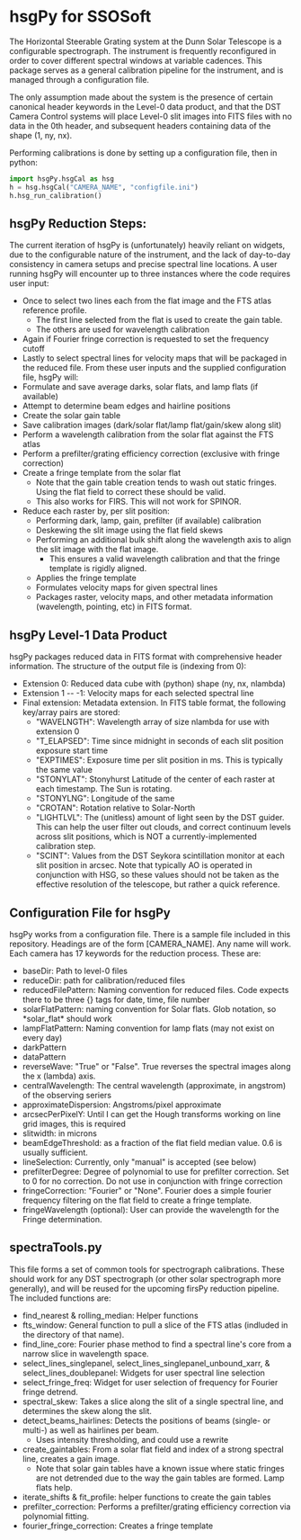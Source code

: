 # hsgPy for SSOSoft
The Horizontal Steerable Grating system at the Dunn Solar Telescope 
is a configurable spectrograph. The instrument is frequently reconfigured
in order to cover different spectral windows at variable cadences.
This package serves as a general calibration pipeline for the instrument, 
and is managed through a configuration file. 

The only assumption made about the system is the presence of certain canonical header
keywords in the Level-0 data product, and that the DST Camera Control systems will place
Level-0 slit images into FITS files with no data in the 0th header, and subsequent headers
containing data of the shape (1, ny, nx).

Performing calibrations is done by setting up a configuration file, then in python:
```python
import hsgPy.hsgCal as hsg
h = hsg.hsgCal("CAMERA_NAME", "configfile.ini")
h.hsg_run_calibration()
```
## hsgPy Reduction Steps:
The current iteration of hsgPy is (unfortunately) heavily reliant on widgets, due to the configurable
nature of the instrument, and the lack of day-to-day consistency in camera setups and precise spectral line locations.
A user running hsgPy will encounter up to three instances where the code requires user input: 
- Once to select two lines each from the flat image and the FTS atlas reference profile. 
  - The first line selected from the flat is used to create the gain table.
  - The others are used for wavelength calibration
- Again if Fourier fringe correction is requested to set the frequency cutoff
- Lastly to select spectral lines for velocity maps that will be packaged in the reduced file.
From these user inputs and the supplied configuration file, hsgPy will:
- Formulate and save average darks, solar flats, and lamp flats (if available)
- Attempt to determine beam edges and hairline positions
- Create the solar gain table
- Save calibration images (dark/solar flat/lamp flat/gain/skew along slit)
- Perform a wavelength calibration from the solar flat against the FTS atlas
- Perform a prefilter/grating efficiency correction (exclusive with fringe correction)
- Create a fringe template from the solar flat
  - Note that the gain table creation tends to wash out static fringes. Using the flat field to correct these should be valid.
  - This also works for FIRS. This will not work for SPINOR.
- Reduce each raster by, per slit position:
  - Performing dark, lamp, gain, prefilter (if available) calibration
  - Deskewing the slit image using the flat field skews
  - Performing an additional bulk shift along the wavelength axis to align the slit image with the flat image.
    - This ensures a valid wavelength calibration and that the fringe template is rigidly aligned.
  - Applies the fringe template 
  - Formulates velocity maps for given spectral lines
  - Packages raster, velocity maps, and other metadata information (wavelength, pointing, etc) in FITS format.

## hsgPy Level-1 Data Product
hsgPy packages reduced data in FITS format with comprehensive header information. 
The structure of the output file is (indexing from 0):
- Extension 0: Reduced data cube with (python) shape (ny, nx, nlambda)
- Extension 1 -- -1: Velocity maps for each selected spectral line
- Final extension: Metadata extension. In FITS table format, the following key/array pairs are stored:
  - "WAVELNGTH": Wavelength array of size nlambda for use with extension 0
  - "T_ELAPSED": Time since midnight in seconds of each slit position exposure start time
  - "EXPTIMES": Exposure time per slit position in ms. This is typically the same value
  - "STONYLAT": Stonyhurst Latitude of the center of each raster at each timestamp. The Sun is rotating.
  - "STONYLNG": Longitude of the same
  - "CROTAN": Rotation relative to Solar-North
  - "LIGHTLVL": The (unitless) amount of light seen by the DST guider. This can help the user filter out clouds, and correct continuum levels across slit positions, which is NOT a currently-implemented calibration step.
  - "SCINT": Values from the DST Seykora scintillation monitor at each slit position in arcsec. Note that typically AO is operated in conjunction with HSG, so these values should not be taken as the effective resolution of the telescope, but rather a quick reference.

## Configuration File for hsgPy
hsgPy works from a configuration file. There is a sample file included in this repository.
Headings are of the form [CAMERA_NAME]. Any name will work. Each camera has 17 keywords 
for the reduction process. These are:
- baseDir: Path to level-0 files
- reduceDir: path for calibration/reduced files
- reducedFilePattern: Naming convention for reduced files. Code expects there to be three {} tags for date, time, file number
- solarFlatPattern: naming convention for Solar flats. Glob notation, so \*solar_flat\* should work
- lampFlatPattern: Naming convention for lamp flats (may not exist on every day)
- darkPattern
- dataPattern
- reverseWave: "True" or "False". True reverses the spectral images along the x (lambda) axis.
- centralWavelength: The central wavelength (approximate, in angstrom) of the observing seriers
- approximateDispersion: Angstroms/pixel approximate
- arcsecPerPixelY: Until I can get the Hough transforms working on line grid images, this is required
- slitwidth: in microns
- beamEdgeThreshold: as a fraction of the flat field median value. 0.6 is usually sufficient.
- lineSelection: Currently, only "manual" is accepted (see below)
- prefilterDegree: Degree of polynomial to use for prefilter correction. Set to 0 for no correction. Do not use in conjunction with fringe correction
- fringeCorrection: "Fourier" or "None". Fourier does a simple fourier frequency filtering on the flat field to create a fringe template.
- fringeWavelength (optional): User can provide the wavelength for the Fringe determination.

## spectraTools.py
This file forms a set of common tools for spectrograph calibrations. These should work for any DST spectrograph
(or other solar spectrograph more generally), and will be reused for the upcoming firsPy reduction pipeline.
The included functions are:
- find_nearest & rolling_median: Helper functions
- fts_window: General function to pull a slice of the FTS atlas (indluded in the directory of that name).
- find_line_core: Fourier phase method to find a spectral line's core from a narrow slice in wavelength space.
- select_lines_singlepanel, select_lines_singlepanel_unbound_xarr, & select_lines_doublepanel: Widgets for user spectral line selection
- select_fringe_freq: Widget for user selection of frequency for Fourier fringe detrend.
- spectral_skew: Takes a slice along the slit of a single spectral line, and determines the skew along the slit.
- detect_beams_hairlines: Detects the positions of beams (single- or multi-) as well as hairlines per beam.
  - Uses intensity thresholding, and could use a rewrite
- create_gaintables: From a solar flat field and index of a strong spectral line, creates a gain image.
  - Note that solar gain tables have a known issue where static fringes are not detrended due to the way the gain tables are formed. Lamp flats help.
- iterate_shifts & fit_profile: helper functions to create the gain tables
- prefilter_correction: Performs a prefilter/grating efficiency correction via polynomial fitting. 
- fourier_fringe_correction: Creates a fringe template